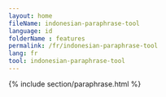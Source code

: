 ```yaml
---
layout: home
fileName: indonesian-paraphrase-tool
language: id
folderName : features
permalink: /fr/indonesian-paraphrase-tool
lang: fr
tool: indonesian-paraphrase-tool
---
```

{% include section/paraphrase.html %}